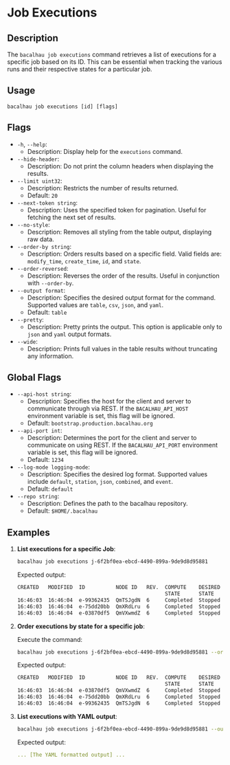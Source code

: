 # Job Executions

## Description

The `bacalhau job executions` command retrieves a list of executions for a specific job based on its ID. This can be essential when tracking the various runs and their respective states for a particular job.

## Usage

```
bacalhau job executions [id] [flags]
```

## Flags

* `-h`, `--help`:
  * Description: Display help for the `executions` command.
* `--hide-header`:
  * Description: Do not print the column headers when displaying the results.
* `--limit uint32`:
  * Description: Restricts the number of results returned.
  * Default: `20`
* `--next-token string`:
  * Description: Uses the specified token for pagination. Useful for fetching the next set of results.
* `--no-style`:
  * Description: Removes all styling from the table output, displaying raw data.
* `--order-by string`:
  * Description: Orders results based on a specific field. Valid fields are: `modify_time`, `create_time`, `id`, and `state`.
* `--order-reversed`:
  * Description: Reverses the order of the results. Useful in conjunction with `--order-by`.
* `--output format`:
  * Description: Specifies the desired output format for the command. Supported values are `table`, `csv`, `json`, and `yaml`.
  * Default: `table`
* `--pretty`:
  * Description: Pretty prints the output. This option is applicable only to `json` and `yaml` output formats.
* `--wide`:
  * Description: Prints full values in the table results without truncating any information.

## Global Flags

* `--api-host string`:
  * Description: Specifies the host for the client and server to communicate through via REST. If the `BACALHAU_API_HOST` environment variable is set, this flag will be ignored.
  * Default: `bootstrap.production.bacalhau.org`
* `--api-port int`:
  * Description: Determines the port for the client and server to communicate on using REST. If the `BACALHAU_API_PORT` environment variable is set, this flag will be ignored.
  * Default: `1234`
* `--log-mode logging-mode`:
  * Description: Specifies the desired log format. Supported values include `default`, `station`, `json`, `combined`, and `event`.
  * Default: `default`
* `--repo string`:
  * Description: Defines the path to the bacalhau repository.
  * Default: `$HOME/.bacalhau`

## Examples

1.  **List executions for a specific Job**:

    ```bash
    bacalhau job executions j-6f2bf0ea-ebcd-4490-899a-9de9d8d95881
    ```

    Expected output:

    ```bash
    CREATED   MODIFIED  ID          NODE ID   REV.  COMPUTE    DESIRED  COMMENT
                                                    STATE      STATE
    16:46:03  16:46:04  e-99362435  QmTSJgdN  6     Completed  Stopped
    16:46:03  16:46:04  e-75dd20bb  QmXRdLru  6     Completed  Stopped
    16:46:03  16:46:04  e-03870df5  QmVXwmdZ  6     Completed  Stopped
    ```
2.  **Order executions by state for a specific job**:

    Execute the command:

    ```bash
    bacalhau job executions j-6f2bf0ea-ebcd-4490-899a-9de9d8d95881 --order-by state
    ```

    Expected output:

    ```bash
    CREATED   MODIFIED  ID          NODE ID   REV.  COMPUTE    DESIRED  COMMENT
                                                    STATE      STATE
    16:46:03  16:46:04  e-03870df5  QmVXwmdZ  6     Completed  Stopped
    16:46:03  16:46:04  e-75dd20bb  QmXRdLru  6     Completed  Stopped
    16:46:03  16:46:04  e-99362435  QmTSJgdN  6     Completed  Stopped
    ```
3.  **List executions with YAML output**:

    ```bash
    bacalhau job executions j-6f2bf0ea-ebcd-4490-899a-9de9d8d95881 --output yaml
    ```

    Expected output:

    ```yaml
    ... [The YAML formatted output] ...
    ```
